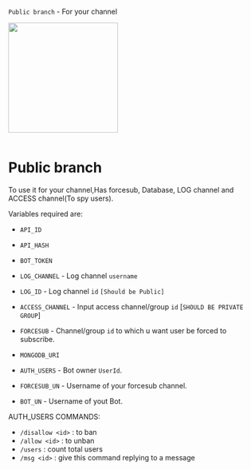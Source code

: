 

`Public branch` - For your channel
<p align="left">
<a href="https://github.com/MwK-Noob-Developers/VIDEOconvertor/tree/beta"> <img src="https://img.shields.io/badge/Github-public%20branch-blue?style=for-the-badge&logo=github" width="220""/></a>
</p>

<p align="left"> 
    <a href="https://heroku.com/deploy?template=https://github.com/MwK-Noob-Developers/VIDEOconvertor/tree/beta"><img src="https://img.shields.io/badge/Deploy To Heroku-2CA5E0?style=for-the-badge&logo=heroku&logoColor=white" alt="" srcset=""></a> 
</p>

# Public branch
To use it for your channel,Has forcesub, Database, LOG channel and ACCESS channel(To spy users).
  
Variables required are:
* `API_ID`

* `API_HASH`

* `BOT_TOKEN`

* `LOG_CHANNEL` - Log channel `username`
  
* `LOG_ID` - Log channel `id` `[Should be Public]`

* `ACCESS_CHANNEL` - Input access channel/group `id` [`SHOULD BE PRIVATE GROUP`]

* `FORCESUB` - Channel/group `id` to which u want user be forced to subscribe.

* `MONGODB_URI`

* `AUTH_USERS` - Bot owner `UserId`.

* `FORCESUB_UN` - Username of your forcesub channel.

* `BOT_UN` - Username of yout Bot.

AUTH_USERS COMMANDS:
  
  - `/disallow <id>` : to ban
  - `/allow <id>` : to unban
  - `/users` : count total users
  - `/msg <id>` : give this command replying to a message

